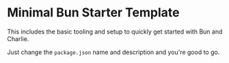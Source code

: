 # Minimal Bun Starter Template

This includes the basic tooling and setup to quickly get started with Bun and Charlie.

Just change the `package.json` name and description and you're good to go.
